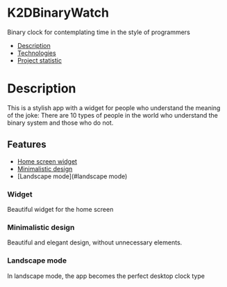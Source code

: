 # K2DBinaryWatch
Binary clock for contemplating time in the style of programmers

- [Description](#description)
- [Technologies](#technology)
- [Project statistic](#statistic)

# Description
This is a stylish app with a widget for people who understand the meaning of the joke:
There are 10 types of people in the world who understand the binary system and those who do not.

## Features
- [Home screen widget](#widget)
- [Minimalistic design](#minimalistic_design)
- [Landscape mode](#landscape mode)


### Widget
Beautiful widget for the home screen

### Minimalistic design
Beautiful and elegant design, without unnecessary elements.

### Landscape mode
In landscape mode, the app becomes the perfect desktop clock type
